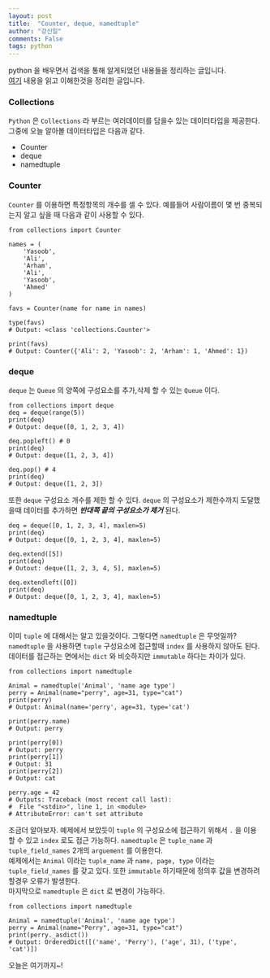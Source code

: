 ```yaml
---
layout: post
title:  "Counter, deque, namedtuple"
author: "강신일"
comments: False
tags: python
---
```

python 을 배우면서 검색을 통해 알게되었던 내용들을 정리하는 글입니다.<br>
[여기](https://book.pythontips.com/en/latest/collections.html) 내용을 읽고 이해한것을 정리한 글입니다.

### Collections
`Python` 은 `Collections` 라 부르는 여러데이터를 담을수 있는 데이터타입을 제공한다.
그중에 오늘 알아볼 데이터타입은 다음과 같다.
* Counter
* deque
* namedtuple

### Counter
`Counter` 를 이용하면 특정항목의 개수를 셀 수 있다. 예를들어 사람이름이 몇 번 중복되는지 알고 싶을 때 다음과 같이 사용할 수 있다.
```
from collections import Counter

names = (
    'Yasoob',
    'Ali',
    'Arham',
    'Ali',
    'Yasoob',
    'Ahmed'
)

favs = Counter(name for name in names)

type(favs)
# Output: <class 'collections.Counter'>

print(favs)
# Output: Counter({'Ali': 2, 'Yasoob': 2, 'Arham': 1, 'Ahmed': 1})
```

### deque
`deque` 는 `Queue` 의 양쪽에 구성요소를 추가,삭제 할 수 있는 `Queue` 이다.

```
from collections import deque
deq = deque(range(5))
print(deq)
# Output: deque([0, 1, 2, 3, 4])

deq.popleft() # 0
print(deq)
# Output: deque([1, 2, 3, 4])

deq.pop() # 4
print(deq)
# Output: deque([1, 2, 3])
```

또한 `deque` 구성요소 개수를 제한 할 수 있다. `deque` 의 구성요소가 제한수까지 도달했을때 데이터를 추가하면 ***반대쪽 끝의 구성요소가 제거*** 된다.

```
deq = deque([0, 1, 2, 3, 4], maxlen=5)
print(deq)
# Output: deque([0, 1, 2, 3, 4], maxlen=5)

deq.extend([5])
print(deq)
# Outout: deque([1, 2, 3, 4, 5], maxlen=5)

deq.extendleft([0])
print(deq)
# Output: deque([0, 1, 2, 3, 4], maxlen=5)
```

### namedtuple
이미 `tuple` 에 대해서는 알고 있을것이다. 그렇다면 `namedtuple` 은 무엇일까? `namedtuple` 을 사용하면 `tuple` 구성요소에 접근할때 `index` 를 사용하지 않아도 된다.
데이터를 접근하는 면에서는 `dict` 와 비슷하지만 `immutable` 하다는 차이가 있다.
```
from collections import namedtuple

Animal = namedtuple('Animal', 'name age type')
perry = Animal(name="perry", age=31, type="cat")
print(perry)
# Output: Animal(name='perry', age=31, type='cat')

print(perry.name)
# Output: perry

print(perry[0])
# Output: perry
print(perry[1])
# Output: 31
print(perry[2])
# Output: cat

perry.age = 42
# Outputs: Traceback (most recent call last):
#  File "<stdin>", line 1, in <module>
# AttributeError: can't set attribute
```

조금더 알아보자. 예제에서 보았듯이 `tuple` 의 구성요소에 접근하기 위해서 `.` 을 이용 할 수 있고 `index` 로도 접근 가능하다.
`namedtuple` 은 `tuple_name` 과 `tuple_field_names` 2개의 `arguement` 를 이용한다.<br>
예제에서는 `Animal` 이라는 `tuple_name` 과 `name, page, type` 이라는 `tuple_field_names` 를 갖고 있다.
또한 `immutable` 하기때문에 정의후 값을 변경하려 할경우 오류가 발생한다. <br>
마지막으로 `namedtuple` 은 `dict` 로 변경이 가능하다.

```
from collections import namedtuple

Animal = namedtuple('Animal', 'name age type')
perry = Animal(name="Perry", age=31, type="cat")
print(perry._asdict())
# Output: OrderedDict([('name', 'Perry'), ('age', 31), ('type', 'cat')])
```

오늘은 여기까지~!
